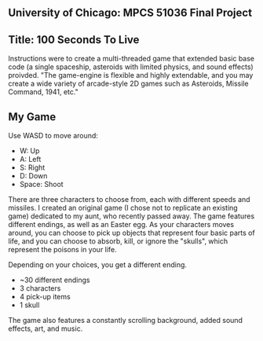 <h2> University of Chicago: MPCS 51036 Final Project </h2>

Title: 100 Seconds To Live
--------------------------
Instructions were to create a multi-threaded game that extended basic base code (a single spaceship, asteroids with limited physics, and sound effects) proivded. "The game-engine is flexible and highly extendable, and you may create a wide variety of arcade-style 2D games such as Asteroids, Missile Command, 1941, etc."

My Game
-------
Use WASD to move around:
* W: Up
* A: Left
* S: Right
* D: Down
* Space: Shoot

There are three characters to choose from, each with different speeds and missiles. I created an original game (I chose not to replicate an existing game) dedicated to my aunt, who recently passed away. The game features different endings, as well as an Easter egg. As your characters moves around, you can choose to pick up objects that represent four basic parts of life, and you can choose to absorb, kill, or ignore the "skulls", which represent the poisons in your life.

Depending on your choices, you get a different ending.

* ~30 different endings
* 3 characters
* 4 pick-up items
* 1 skull

The game also features a constantly scrolling background, added sound effects, art, and music.
